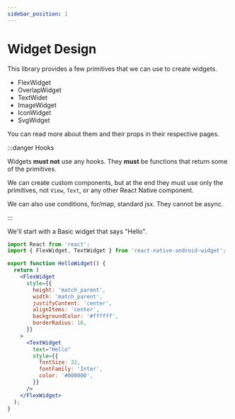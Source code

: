 ```yaml
---
sidebar_position: 1
---
```


# Widget Design

This library provides a few primitives that we can use to create widgets.

- FlexWidget
- OverlapWidget
- TextWidet
- ImageWidget
- IconWidget
- SvgWidget

You can read more about them and their props in their respective pages.

:::danger Hooks

Widgets **must not** use any hooks. They **must** be functions that return some of the primitives.

We can create custom components, but at the end they must use only the primitives, not `View`, `Text`, or any other React Native component.

We can also use conditions, for/map, standard jsx. They cannot be async.

:::

We'll start with a Basic widget that says "Hello".

```jsx title="HelloWidget.tsx"
import React from 'react';
import { FlexWidget, TextWidget } from 'react-native-android-widget';

export function HelloWidget() {
  return (
    <FlexWidget
      style={{
        height: 'match_parent',
        width: 'match_parent',
        justifyContent: 'center',
        alignItems: 'center',
        backgroundColor: '#ffffff',
        borderRadius: 16,
      }}
    >
      <TextWidget
        text="Hello"
        style={{
          fontSize: 32,
          fontFamily: 'Inter',
          color: '#000000',
        }}
      />
    </FlexWidget>
  );
}
```
